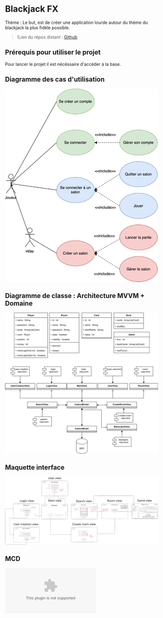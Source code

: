 # Blackjack FX

Thème : Le but, est de créer une application lourde autour du thème du blackjack la plus fidèle possible.

> !Lien du répos distant : [Github](https://github.com/Blackjack-Project/Blackjack-FX.git)

## Prérequis pour utiliser le projet

Pour lancer le projet il est nécéssaire d'accéder à la base.

## Diagramme des cas d'utilisation

![diagrammeCasUtilisation](assets/diagrammeCasUtilisation.svg)

## Diagramme de classe : Architecture MVVM + Domaine

![diagrammeDeClasses](assets/diagrammeDeClasses.svg)

## Maquette interface

![maquetteInterface](assets/maquetteInterface.svg)

## MCD

![mcd](assets/mcd.xlsx)



